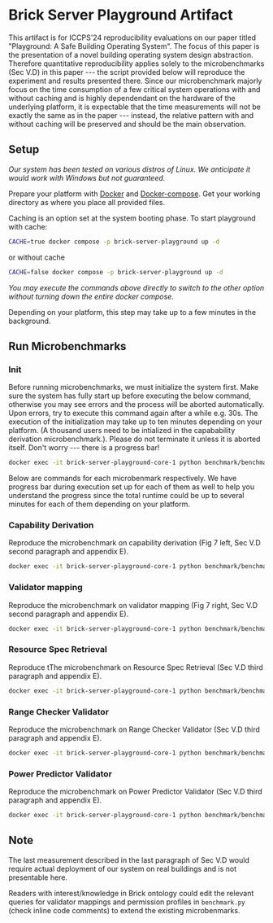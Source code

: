 # Brick Server Playground Artifact

This artifact is for ICCPS'24 reproducibility evaluations on our paper titled "Playground: A Safe Building Operating System". The focus of this paper is the presentation of a novel building operating system design abstraction. Therefore quantitative reproducibility applies solely to the microbenchmarks (Sec V.D) in this paper --- the script provided below will reproduce the experiment and results presented there. Since our microbenchmark majorly focus on the time consumption of a few critical system operations with and without caching and is highly dependendant on the hardware of the underlying platform, it is expectable that the time measurements will not be exactly the same as in the paper --- instead, the relative pattern with and without caching will be preserved and should be the main observation.

## Setup

*Our system has been tested on various distros of Linux. We anticipate it would work with Windows but not guaranteed.*

Prepare your platform with [Docker](https://docs.docker.com/engine/install/) and [Docker-compose](https://docs.docker.com/compose/install/). Get your working directory as where you place all provided files.

Caching is an option set at the system booting phase. To start playground with cache:

```bash
CACHE=true docker compose -p brick-server-playground up -d
```

or without cache

```bash
CACHE=false docker compose -p brick-server-playground up -d
```

*You may execute the commands above directly to switch to the other option without turning down the entire docker compose.*

Depending on your platform, this step may take up to a few minutes in the background.

## Run Microbenchmarks

### Init

Before running microbenchmarks, we must initialize the system first. Make sure the system has fully start up before executing the below command, otherwise you may see errors and the process will be aborted automatically. Upon errors, try to execute this command again after a while e.g. 30s. The execution of the initialization may take up to ten minutes depending on your platform. (A thousand users need to be intialized in the capabability derivation microbenchmark.). Please do not terminate it unless it is aborted itself. Don't worry --- there is a progress bar!

```bash
docker exec -it brick-server-playground-core-1 python benchmark/benchmark.py init
```

Below are commands for each microbenmark respectively. We have progress bar during execution set up for each of them as well to help you understand the progress since the total runtime could be up to several minutes for each of them depending on your platform.

### Capability Derivation

Reproduce the microbenchmark on capability derivation (Fig 7 left, Sec V.D second paragraph and appendix E).

```bash
docker exec -it brick-server-playground-core-1 python benchmark/benchmark.py test capability
```

### Validator mapping
Reproduce the microbenchmark on validator mapping (Fig 7 right, Sec V.D second paragraph and appendix E).

```bash
docker exec -it brick-server-playground-core-1 python benchmark/benchmark.py test validator
```

### Resource Spec Retrieval
Reproduce tThe microbenchmark on Resource Spec Retrieval (Sec V.D third paragraph and appendix E).

```bash
docker exec -it brick-server-playground-core-1 python benchmark/benchmark.py test resource
```

### Range Checker Validator
Reproduce the microbenchmark on Range Checker Validator (Sec V.D third paragraph and appendix E).

```bash
docker exec -it brick-server-playground-core-1 python benchmark/benchmark.py test range
```

### Power Predictor Validator
Reproduce the microbenchmark on Power Predictor Validator (Sec V.D third paragraph and appendix E).

```bash
docker exec -it brick-server-playground-core-1 python benchmark/benchmark.py test predictor
```

## Note

The last measurement described in the last paragraph of Sec V.D would require actual deployment of our system on real buildings and is not presentable here. 

Readers with interest/knowledge in Brick ontology could edit the relevant queries for validator mappings and permission profiles in `benchmark.py` (check inline code comments) to extend the existing microbenmarks.
